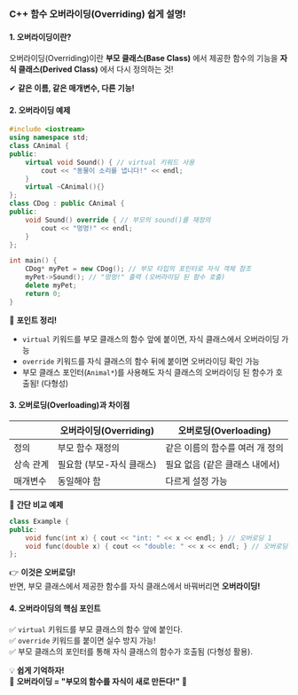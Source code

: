### C++ 함수 오버라이딩(Overriding) 쉽게 설명!

#### **1. 오버라이딩이란?**
오버라이딩(Overriding)이란 **부모 클래스(Base Class)** 에서 제공한 함수의 기능을 **자식 클래스(Derived Class)** 에서 다시 정의하는 것!

✔ **같은 이름, 같은 매개변수, 다른 기능!**

#### **2. 오버라이딩 예제**
```cpp
#include <iostream>
using namespace std;
class CAnimal {
public:
    virtual void Sound() { // virtual 키워드 사용
        cout << "동물이 소리를 냅니다!" << endl;
    }
    virtual ~CAnimal(){} 
};
class CDog : public CAnimal {
public:
    void Sound() override { // 부모의 sound()를 재정의
        cout << "멍멍!" << endl;
    }
};

int main() {
    CDog* myPet = new CDog(); // 부모 타입의 포인터로 자식 객체 참조
    myPet->Sound(); // "멍멍!" 출력 (오버라이딩 된 함수 호출)
    delete myPet;
    return 0;
}
```
🔹 **포인트 정리!**
- `virtual` 키워드를 부모 클래스의 함수 앞에 붙이면, 자식 클래스에서 오버라이딩 가능
- `override` 키워드를 자식 클래스의 함수 뒤에 붙이면 오버라이딩 확인 가능
- 부모 클래스 포인터(`Animal*`)를 사용해도 자식 클래스의 오버라이딩 된 함수가 호출됨! (다형성)

#### **3. 오버로딩(Overloading)과 차이점**
|  | 오버라이딩(Overriding) | 오버로딩(Overloading) |
|---|---|---|
| 정의 | 부모 함수 재정의 | 같은 이름의 함수를 여러 개 정의 |
| 상속 관계 | 필요함 (부모-자식 클래스) | 필요 없음 (같은 클래스 내에서) |
| 매개변수 | 동일해야 함 | 다르게 설정 가능 |

📌 **간단 비교 예제**
```cpp
class Example {
public:
    void func(int x) { cout << "int: " << x << endl; } // 오버로딩 1
    void func(double x) { cout << "double: " << x << endl; } // 오버로딩 2
};
```
👉 **이것은 오버로딩!**  
반면, 부모 클래스에서 제공한 함수를 자식 클래스에서 바꿔버리면 **오버라이딩!**

#### **4. 오버라이딩의 핵심 포인트**
✅ `virtual` 키워드를 부모 클래스의 함수 앞에 붙인다.  
✅ `override` 키워드를 붙이면 실수 방지 가능!  
✅ 부모 클래스의 포인터를 통해 자식 클래스의 함수가 호출됨 (다형성 활용).  

💡 **쉽게 기억하자!**  
📌 **오버라이딩 = "부모의 함수를 자식이 새로 만든다!"** 🚀

